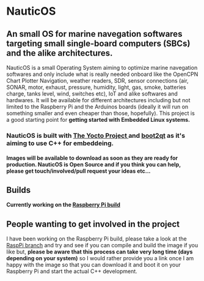 

# NauticOS

## An small OS for marine navegation softwares targeting small single-board computers (SBCs) and the alike architectures.


NauticOS is a small Operating System aiming to optimize marine navegation softwares and only include what is really needed onboard like the OpenCPN Chart Plotter Navigation, weather readers, SDR, sensor connections (air, SONAR, motor, exhaust, pressure, humidity, light, gas, smoke, batteries charge, tanks level, wind, switches etc), IoT and alike softwares and hardwares. It will be available for different architectures including but not limited to the Raspberry Pi and the Arduinos boards (ideally it will run on something smaller and even cheaper than those, hopefully). This project is a good starting point for **getting started with Embedded Linux systems.**


### NauticOS is built with [The Yocto Project ](https://www.yoctoproject.org/) and [boot2qt](https://doc.qt.io/QtForDeviceCreation/b2qt-how-to-create-b2qt-image.html) as it's aiming to use C++ for embeddeing.

#### Images will be available to download as soon as they are ready for production. **NauticOS is Open Source**  and if you think you can help, please get touch/involved/pull request your ideas etc...

## Builds 

**Currently working on the [Raspberry Pi build](https://doc.qt.io/QtForDeviceCreation/b2qt-how-to-create-b2qt-image.html)**

## People wanting to get involved in the project 

I have been working on the Raspberry Pi build, please take a look at the [RaspPi branch](https://github.com/dcoldeira/NauticOS/tree/RaspPi) and try and see if you can compile and build the image if you like but, **please be aware that this process can take very long time (days depending on your system)** so I would rather provide you a link once I am happy with the image so that you can download it and boot it on your Raspberry Pi and start the actual C++ development.

    
